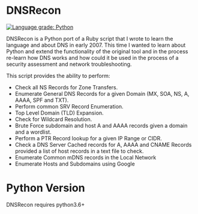 
# DNSRecon
[![Language grade: Python](https://img.shields.io/lgtm/grade/python/g/darkoperator/dnsrecon.svg?logo=lgtm&logoWidth=18)](https://lgtm.com/projects/g/darkoperator/dnsrecon/context:python)

DNSRecon is a Python port of a Ruby script that I wrote to learn the language and about DNS in early 2007. 
This time I wanted to learn about Python and extend the functionality of the original tool and in the process re-learn how DNS works and how could it be used in the process of a security assessment and network troubleshooting. 

This script provides the ability to perform:
* Check all NS Records for Zone Transfers.
* Enumerate General DNS Records for a given Domain (MX, SOA, NS, A, AAAA, SPF and TXT).
* Perform common SRV Record Enumeration.
* Top Level Domain (TLD) Expansion.
* Check for Wildcard Resolution.
* Brute Force subdomain and host A and AAAA records given a domain and a wordlist.
* Perform a PTR Record lookup for a given IP Range or CIDR.
* Check a DNS Server Cached records for A, AAAA and CNAME Records provided a list of host records in a text file to check.
* Enumerate Common mDNS records in the Local Network
* Enumerate Hosts and Subdomains using Google

# Python Version
DNSRecon requires python3.6+